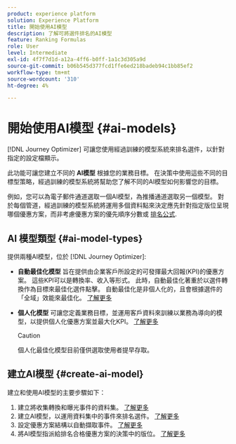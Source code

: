 ```yaml
---
product: experience platform
solution: Experience Platform
title: 開始使用AI模型
description: 了解可將選件排名的AI模型
feature: Ranking Formulas
role: User
level: Intermediate
exl-id: 4f7f7d1d-a12a-4ff6-b0ff-1a1c3d305a9d
source-git-commit: b06b545d377fcd1ffe6ed218badeb94c1bb85ef2
workflow-type: tm+mt
source-wordcount: '310'
ht-degree: 4%

---
```


# 開始使用AI模型 {#ai-models}

[!DNL Journey Optimizer] 可讓您使用經過訓練的模型系統來排名選件，以針對指定的設定檔顯示。

此功能可讓您建立不同的 **AI模型** 根據您的業務目標。 在決策中使用這些不同的目標型策略，經過訓練的模型系統將幫助您了解不同的AI模型如何影響您的目標。

例如，您可以為電子郵件通道選取一個AI模型，為推播通道選取另一個模型。 對於每個管道，經過訓練的模型系統將運用多個資料點來決定應先針對指定版位呈現哪個優惠方案，而非考慮優惠方案的優先順序分數或 [排名公式](create-ranking-formulas.md).

## AI 模型類型 {#ai-model-types}

提供兩種AI模型，位於 [!DNL Journey Optimizer]:

* **自動最佳化模型** 旨在提供由企業客戶所設定的可發揮最大回報(KPI)的優惠方案。 這些KPI可以是轉換率、收入等形式。 此時，自動最佳化著重於以選件轉換作為目標來最佳化選件點擊。 自動最佳化是非個人化的，且會根據選件的「全域」效能來最佳化。 [了解更多](auto-optimization-model.md)

* **個人化模型** 可讓您定義業務目標，並運用客戶資料來訓練以業務為導向的模型，以提供個人化優惠方案並最大化KPI。 [了解更多](personalized-optimization-model.md)

   >[!CAUTION]
   >
   >個人化最佳化模型目前僅供選取使用者提早存取。

## 建立AI模型 {#create-ai-model}

建立和使用AI模型的主要步驟如下：

1. 建立將收集轉換和曝光事件的資料集。 [了解更多](../data-collection/create-dataset.md)
1. 建立AI模型，以運用資料集中的事件來排名選件。 [了解更多](create-ranking-strategies.md)
1. 設定優惠方案結構以自動擷取事件。 [了解更多](../data-collection/schema-requirement.md)
1. 將AI模型指派給排名合格優惠方案的決策中的版位。 [了解更多](../offer-activities/configure-offer-selection.md)
